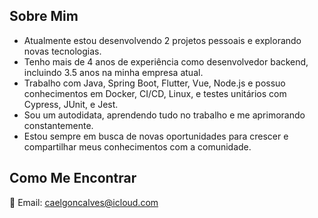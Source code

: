 ## Sobre Mim

- Atualmente estou desenvolvendo 2 projetos pessoais e explorando novas tecnologias.
- Tenho mais de 4 anos de experiência como desenvolvedor backend, incluindo 3.5 anos na minha empresa atual.
- Trabalho com Java, Spring Boot, Flutter, Vue, Node.js e possuo conhecimentos em Docker, CI/CD, Linux, e testes unitários com Cypress, JUnit, e Jest.
- Sou um autodidata, aprendendo tudo no trabalho e me aprimorando constantemente.
- Estou sempre em busca de novas oportunidades para crescer e compartilhar meus conhecimentos com a comunidade.

## Como Me Encontrar
📧 Email: [caelgoncalves@icloud.com](mailto:caelgoncalves@icloud.com)
